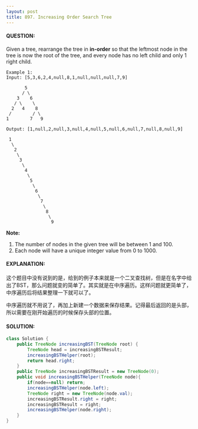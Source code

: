 ```yaml
---
layout: post
title: 897. Increasing Order Search Tree
---
```


#### QUESTION:

Given a tree, rearrange the tree in **in-order** so that the leftmost node in the tree is now the root of the tree, and every node has no left child and only 1 right child.

```
Example 1:
Input: [5,3,6,2,4,null,8,1,null,null,null,7,9]

       5
      / \
    3    6
   / \    \
  2   4    8
 /        / \ 
1        7   9

Output: [1,null,2,null,3,null,4,null,5,null,6,null,7,null,8,null,9]

 1
  \
   2
    \
     3
      \
       4
        \
         5
          \
           6
            \
             7
              \
               8
                \
                 9  
```

**Note:**

1. The number of nodes in the given tree will be between 1 and 100.
2. Each node will have a unique integer value from 0 to 1000.

#### EXPLANATION:

这个题目中没有说到的是，给到的例子本来就是一个二叉查找树，但是在名字中给出了BST，那么问题就变的简单了。其实就是在中序遍历。这样问题就更简单了，中序遍历后将结果整理一下就可以了。

中序遍历就不用说了，再加上新建一个数据来保存结果。记得最后返回的是头部，所以需要在刚开始遍历的时候保存头部的位置。

#### SOLUTION:

```java
class Solution {
    public TreeNode increasingBST(TreeNode root) {
        TreeNode head = increasingBSTResult;
        increasingBSTHelper(root);
        return head.right;
    }
    public TreeNode increasingBSTResult = new TreeNode(0);
    public void increasingBSTHelper(TreeNode node){
        if(node==null) return;
        increasingBSTHelper(node.left);
        TreeNode right = new TreeNode(node.val);
        increasingBSTResult.right = right;
        increasingBSTResult = right;
        increasingBSTHelper(node.right);
    }
}
```



